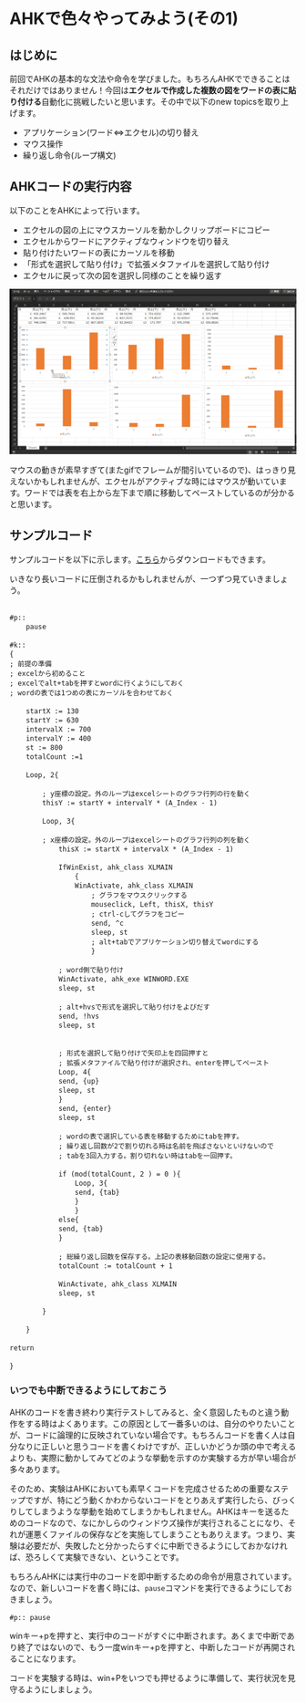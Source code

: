 # AHKで色々やってみよう(その1)

## はじめに

前回でAHKの基本的な文法や命令を学びました。もちろんAHKでできることはそれだけではありません！今回は**エクセルで作成した複数の図をワードの表に貼り付ける**自動化に挑戦したいと思います。その中で以下のnew topicsを取り上げます。

* アプリケーション(ワード⇔エクセル)の切り替え
* マウス操作
* 繰り返し命令(ループ構文)

## AHKコードの実行内容

以下のことをAHKによって行います。

* エクセルの図の上にマウスカーソルを動かしクリップボードにコピー
* エクセルからワードにアクティブなウィンドウを切り替え
* 貼り付けたいワードの表にカーソルを移動
* 「形式を選択して貼り付け」で拡張メタファイルを選択して貼り付け
* エクセルに戻って次の図を選択し同様のことを繰り返す

![excelPasteToWordManyFig](./png/excelToWordPaste.gif)

マウスの動きが素早すぎて(またgifでフレームが間引いているので)、はっきり見えないかもしれませんが、エクセルがアクティブな時にはマウスが動いています。ワードでは表を右上から左下まで順に移動してペーストしているのが分かると思います。

## サンプルコード

サンプルコードを以下に示します。[こちら]()からダウンロードもできます。

いきなり長いコードに圧倒されるかもしれませんが、一つずつ見ていきましょう。

```AutoHotkey:

#p::
	pause

#k::
{
; 前提の準備
; excelから初めること
; excelでalt+tabを押すとwordに行くようにしておく
; wordの表では1つめの表にカーソルを合わせておく

	startX := 130
	startY := 630
	intervalX := 700
	intervalY := 400
	st := 800
	totalCount :=1

	Loop, 2{

		; y座標の設定。外のループはexcelシートのグラフ行列の行を動く
		thisY := startY + intervalY * (A_Index - 1)

		Loop, 3{

		; x座標の設定。外のループはexcelシートのグラフ行列の列を動く
			thisX := startX + intervalX * (A_Index - 1)

			IfWinExist, ahk_class XLMAIN
				{
				WinActivate, ahk_class XLMAIN
					; グラフをマウスクリックする
					mouseclick, Left, thisX, thisY
					; ctrl-cしてグラフをコピー
					send, ^c
					sleep, st
					; alt+tabでアプリケーション切り替えてwordにする
					}

			; word側で貼り付け
			WinActivate, ahk_exe WINWORD.EXE
			sleep, st
	
			; alt+hvsで形式を選択して貼り付けをよびだす
			send, !hvs
			sleep, st
			

			; 形式を選択して貼り付けで矢印上を四回押すと
			; 拡張メタファイルで貼り付けが選択され、enterを押してペースト
			Loop, 4{
			send, {up}
			sleep, st
			}
			send, {enter}
			sleep, st

			; wordの表で選択している表を移動するためにtabを押す。
			; 繰り返し回数が2で割り切れる時は名前を飛ばさないといけないので
			; tabを3回入力する。割り切れない時はtabを一回押す。

			if (mod(totalCount, 2 ) = 0 ){
				Loop, 3{
				send, {tab}
				}
				}
			else{
			send, {tab}
			}

			; 総繰り返し回数を保存する。上記の表移動回数の設定に使用する。
			totalCount := totalCount + 1

			WinActivate, ahk_class XLMAIN
			sleep, st

		}
	
	}

return

}

```

### いつでも中断できるようにしておこう

AHKのコードを書き終わり実行テストしてみると、全く意図したものと違う動作をする時はよくあります。この原因として一番多いのは、自分のやりたいことが、コードに論理的に反映されていない場合です。もちろんコードを書く人は自分なりに正しいと思うコードを書くわけですが、正しいかどうか頭の中で考えるよりも、実際に動かしてみてどのような挙動を示すのか実験する方が早い場合が多々あります。

そのため、実験はAHKにおいても素早くコードを完成させるための重要なステップですが、特にどう動くかわからないコードをとりあえず実行したら、びっくりしてしまうような挙動を始めてしまうかもしれません。AHKはキーを送るためのコードなので、なにかしらのウィンドウズ操作が実行されることになり、それが運悪くファイルの保存などを実施してしまうこともありえます。つまり、実験は必要だが、失敗したと分かったらすぐに中断できるようにしておかなければ、恐ろしくて実験できない、ということです。

もちろんAHKには実行中のコードを即中断するための命令が用意されています。なので、新しいコードを書く時には、`pause`コマンドを実行できるようにしておきましょう。

```
#p:: pause
```
winキー+pを押すと、実行中のコードがすぐに中断されます。あくまで中断であり終了ではないので、もう一度winキー+pを押すと、中断したコードが再開されることになります。

コードを実験する時は、win+Pをいつでも押せるように準備して、実行状況を見守るようにしましょう。



